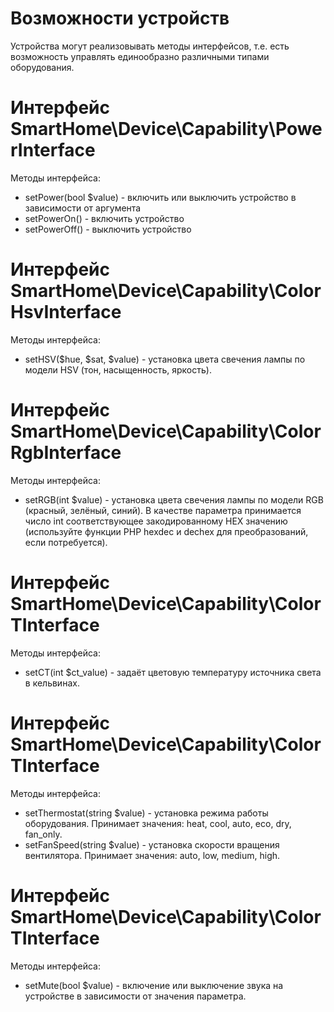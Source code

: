# Возможности устройств

Устройства могут реализовывать методы интерфейсов, т.е. есть возможность управлять единообразно различными типами оборудования.

# Интерфейс SmartHome\Device\Capability\PowerInterface
Методы интерфейса:
- setPower(bool $value) - включить или выключить устройство в зависимости от аргумента
- setPowerOn() - включить устройство
- setPowerOff() - выключить устройство

# Интерфейс SmartHome\Device\Capability\ColorHsvInterface
Методы интерфейса:
- setHSV($hue, $sat, $value) - установка цвета свечения лампы по модели HSV (тон, насыщенность, яркость).

# Интерфейс SmartHome\Device\Capability\ColorRgbInterface
Методы интерфейса:
- setRGB(int $value) - установка цвета свечения лампы по модели RGB (красный, зелёный, синий). В качестве параметра принимается число int соответствующее закодированному HEX значению (используйте функции PHP hexdec и dechex для преобразований, если потребуется).

# Интерфейс SmartHome\Device\Capability\ColorTInterface
Методы интерфейса:
- setCT(int $ct_value) - задаёт цветовую температуру источника света в кельвинах.

# Интерфейс SmartHome\Device\Capability\ColorTInterface
Методы интерфейса:
- setThermostat(string $value) - установка режима работы оборудования. Принимает значения: heat, cool, auto, eco, dry, fan_only.
- setFanSpeed(string $value) - установка скорости вращения вентилятора. Принимает значения: auto, low, medium, high.

# Интерфейс SmartHome\Device\Capability\ColorTInterface
Методы интерфейса:
- setMute(bool $value) - включение или выключение звука на устройстве в зависимости от значения параметра.
